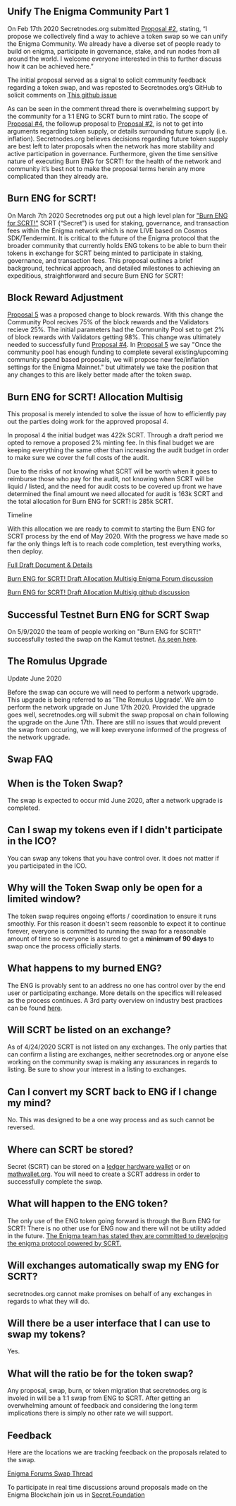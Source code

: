 ## Unify The Enigma Community Part 1

On Feb 17th 2020 Secretnodes.org submitted [Proposal #2](https://puzzle.report/enigma/chains/enigma-1/governance/proposals/2), stating, “I propose we collectively find a way to achieve a token swap so we can unify the Enigma Community. We already have a diverse set of people ready to build on enigma, participate in governance, stake, and run nodes from all around the world. I welcome everyone interested in this to further discuss how it can be achieved here.”

The initial proposal served as a signal to solicit community feedback regarding a token swap, and was reposted to Secretnodes.org’s GitHub to solicit comments on [This github issue](https://github.com/secretnodes/secretnodes.org/issues/13)

As can be seen in the comment thread there is overwhelming support by the community for a 1:1 ENG to SCRT burn to mint ratio. The scope of [Proposal #4](https://puzzle.report/enigma/chains/enigma-1/governance/proposals/4), the followup proposal to [Proposal #2](https://puzzle.report/enigma/chains/enigma-1/governance/proposals/2), is not to get into arguments regarding token supply, or details surrounding future supply (i.e. inflation). Secretnodes.org believes decisions regarding future token supply are best left to later proposals when the network has more stability and active participation in governance. Furthermore, given the time sensitive nature of executing Burn ENG for SCRT! for the health of the network and community it’s best not to make the proposal terms herein any more complicated than they already are.

## Burn ENG for SCRT!

On March 7th 2020 Secretnodes org put out a high level plan for ["Burn ENG for SCRT!"](https://puzzle.report/enigma/chains/enigma-1/governance/proposals/4) SCRT (“Secret”) is used for staking, governance, and transaction fees within the Enigma network which is now LIVE based on Cosmos SDK/Tendermint. It is critical to the future of the Enigma protocol that the broader community that currently holds ENG tokens to be able to burn their tokens in exchange for SCRT being minted to participate in staking, governance, and transaction fees. This proposal outlines a brief background, technical approach, and detailed milestones to achieving an expeditious, straightforward and secure Burn ENG for SCRT!

## Block Reward Adjustment

[Proposal 5](https://puzzle.report/enigma/chains/enigma-1/governance/proposals/5) was a proposed change to block rewards. With this change the Community Pool recives 75% of the block rewards and the Validators recieve 25%. The initial parameters had the Community Pool set to get 2% of block rewards with Validators getting 98%. This change was ultimately needed to successfully fund [Proposal #4](https://puzzle.report/enigma/chains/enigma-1/governance/proposals/4). In [Proposal 5](https://puzzle.report/enigma/chains/enigma-1/governance/proposals/5) we say "Once the community pool has enough funding to complete several existing/upcoming community spend based proposals, we will propose new fee/inflation settings for the Enigma Mainnet." but ultimately we take the position that any changes to this are likely better made after the token swap.

## Burn ENG for SCRT! Allocation Multisig

This proposal is merely intended to solve the issue of how to efficiently pay out the parties doing work for the approved proposal 4.

In proposal 4 the initial budget was 422k SCRT. Through a draft period we opted to remove a proposed 2% minting fee. In this final budget we are keeping everything the same other than increasing the audit budget in order to make sure we cover the full costs of the audit.

Due to the risks of not knowing what SCRT will be worth when it goes to reimburse those who pay for the audit, not knowing when SCRT will be liquid / listed, and the need for audit costs to be covered up front we have determined the final amount we need allocated for audit is 163k SCRT and the total allocation for Burn ENG for SCRT! is 285k SCRT.

Timeline

With this allocation we are ready to commit to starting the Burn ENG for SCRT process by the end of May 2020. With the progress we have made so far the only things left is to reach code completion, test everything works, then deploy.

[Full Draft Document & Details](https://github.com/secretnodes/secretnodes.org/blob/master/docs/papers/Secretnodes.org%20ENG%20Burn%20for%20SCRT!%20-%20Draft%20Allocation%20Multisig.pdf)

[Burn ENG for SCRT! Draft Allocation Multisig Enigma Forum discussion](https://forum.enigma.co/t/token-swap-proposal/1364/84?u=moonstash)

[Burn ENG for SCRT! Draft Allocation Multisig github discussion](https://github.com/secretnodes/secretnodes.org/issues/16)

## Successful Testnet Burn ENG for SCRT Swap

On 5/9/2020 the team of people working on "Burn ENG for SCRT!" successfully tested the swap on the Kamut testnet. [As seen here](https://puzzle.report/enigma/chains/kamut-2/governance/proposals/1).

## The Romulus Upgrade

Update June 2020

Before the swap can occure we will need to perform a network upgrade. This upgrade is being referred to as 'The Romulus Upgrade'. We aim to perform the network upgrade on June 17th 2020. Provided the upgrade goes well, secretnodes.org will submit the swap proposal on chain following the upgrade on the June 17th. There are still no issues that would prevent the swap from occuring, we will keep everyone informed of the progress of the network upgrade.

## Swap FAQ

## When is the Token Swap?

The swap is expected to occur mid June 2020, after a network upgrade is completed.

## Can I swap my tokens even if I didn't participate in the ICO?

You can swap any tokens that you have control over. It does not matter if you participated in the ICO.

## Why will the Token Swap only be open for a limited window?

The token swap requires ongoing efforts / coordination to ensure it runs smoothly. For this reason it doesn't seem reasonble to expect it to continue forever, everyone is committed to running the swap for a reasonable amount of time so everyone is assured to get a **minimum of 90 days** to swap once the process officially starts.

## What happens to my burned ENG?

The ENG is provably sent to an address no one has control over by the end user or participating exchange. More details on the specifics will released as the process continues. A 3rd party overview on industry best practices can be found [here](https://cointelegraph.com/explained/token-burning-explained).

## Will SCRT be listed on an exchange?

As of 4/24/2020 SCRT is not listed on any exchanges. The only parties that can confirm a listing are exchanges, neither secretnodes.org or anyone else working on the community swap is making any assurances in regards to listing. Be sure to show your interest in a listing to exchanges.

## Can I convert my SCRT back to ENG if I change my mind?

No. This was designed to be a one way process and as such cannot be reversed.

## Where can SCRT be stored?

Secret (SCRT) can be stored on a [ledger hardware wallet](https://secretnodes.org/#/tutorials/ledger-nano-s) or on [mathwallet.org](http://blog.mathwallet.org/?p=1365). You will need to create a SCRT address in order to successfully complete the swap.

## What will happen to the ENG token?

The only use of the ENG token going forward is through the Burn ENG for SCRT! There is no other use for ENG now and there will not be utility added in the future. [The Enigma team has stated they are committed to developing the enigma protocol powered by SCRT.](https://blog.enigma.co/the-enigma-mainnet-has-launched-3bd0d40fe80d)

## Will exchanges automatically swap my ENG for SCRT?

secretnodes.org cannot make promises on behalf of any exchanges in regards to what they will do.

## Will there be a user interface that I can use to swap my tokens?

Yes.

## What will the ratio be for the token swap?

Any proposal, swap, burn, or token migration that secretnodes.org is involed in will be a 1:1 swap from ENG to SCRT. After getting an overwhelming amount of feedback and considering the long term implications there is simply no other rate we will support.

## Feedback
Here are the locations we are tracking feedback on the proposals related to the swap.

[Enigma Forums Swap Thread](https://forum.enigma.co/t/token-swap-proposal/1364)

To participate in real time discussions around proposals made on the Enigma Blockchain join us in [Secret.Foundation](https://t.me/secretfoundation)